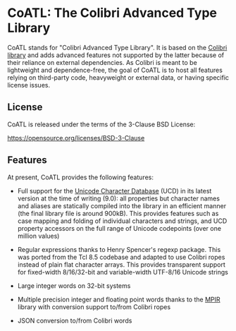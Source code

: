 # CoATL: The Colibri Advanced Type Library

CoATL stands for "Colibri Advanced Type Library". It is based on the [Colibri
library](https://github.com/fredericbonnet/colibri) and adds advanced features
not supported by the latter because of their reliance on external dependencies.
As Colibri is meant to be lightweight and dependence-free, the goal of CoATL is
to host all features relying on third-party code, heavyweight or external data,
or having specific license issues.

## License

CoATL is released under the terms of the 3-Clause BSD License:

https://opensource.org/licenses/BSD-3-Clause

## Features

At present, CoATL provides the following features:

- Full support for the [Unicode Character Database](https://unicode.org/ucd/)
  (UCD) in its latest version at the time of writing (9.0): all properties but
  character names and aliases are statically compiled into the library in an
  efficient manner (the final library file is around 900kB). This provides
  features such as case mapping and folding of individual characters and
  strings, and UCD property accessors on the full range of Unicode codepoints
  (over one million values)

- Regular expressions thanks to Henry Spencer's regexp package. This was ported
  from the Tcl 8.5 codebase and adapted to use Colibri ropes instead of plain
  flat character arrays. This provides transparent support for fixed-width
  8/16/32-bit and variable-width UTF-8/16 Unicode strings

- Large integer words on 32-bit systems

- Multiple precision integer and floating point words thanks to the
  [MPIR](http://mpir.org/) library with conversion support to/from Colibri ropes

- JSON conversion to/from Colibri words
